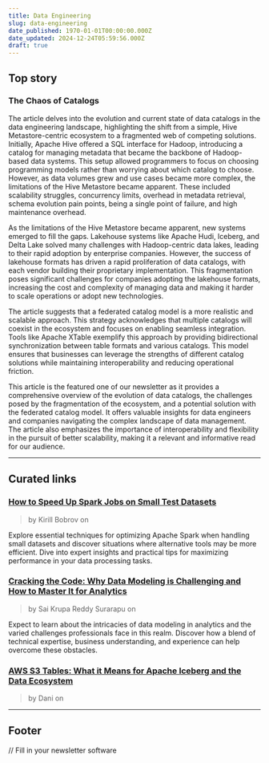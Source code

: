 ```yaml
---
title: Data Engineering
slug: data-engineering
date_published: 1970-01-01T00:00:00.000Z
date_updated: 2024-12-24T05:59:56.000Z
draft: true
---
```


## Top story

### The Chaos of Catalogs

The article delves into the evolution and current state of data catalogs in the data engineering landscape, highlighting the shift from a simple, Hive Metastore-centric ecosystem to a fragmented web of competing solutions. Initially, Apache Hive offered a SQL interface for Hadoop, introducing a catalog for managing metadata that became the backbone of Hadoop-based data systems. This setup allowed programmers to focus on choosing programming models rather than worrying about which catalog to choose. However, as data volumes grew and use cases became more complex, the limitations of the Hive Metastore became apparent. These included scalability struggles, concurrency limits, overhead in metadata retrieval, schema evolution pain points, being a single point of failure, and high maintenance overhead.

As the limitations of the Hive Metastore became apparent, new systems emerged to fill the gaps. Lakehouse systems like Apache Hudi, Iceberg, and Delta Lake solved many challenges with Hadoop-centric data lakes, leading to their rapid adoption by enterprise companies. However, the success of lakehouse formats has driven a rapid proliferation of data catalogs, with each vendor building their proprietary implementation. This fragmentation poses significant challenges for companies adopting the lakehouse formats, increasing the cost and complexity of managing data and making it harder to scale operations or adopt new technologies.

The article suggests that a federated catalog model is a more realistic and scalable approach. This strategy acknowledges that multiple catalogs will coexist in the ecosystem and focuses on enabling seamless integration. Tools like Apache XTable exemplify this approach by providing bidirectional synchronization between table formats and various catalogs. This model ensures that businesses can leverage the strengths of different catalog solutions while maintaining interoperability and reducing operational friction.

This article is the featured one of our newsletter as it provides a comprehensive overview of the evolution of data catalogs, the challenges posed by the fragmentation of the ecosystem, and a potential solution with the federated catalog model. It offers valuable insights for data engineers and companies navigating the complex landscape of data management. The article also emphasizes the importance of interoperability and flexibility in the pursuit of better scalability, making it a relevant and informative read for our audience.

---

## Curated links

### [How to Speed Up Spark Jobs on Small Test Datasets](https://blog.det.life/how-to-speed-up-spark-jobs-on-small-test-datasets-43b45247cf07?source=rss----f2ba5b8f6eb3---4)

> by Kirill Bobrov on

Explore essential techniques for optimizing Apache Spark when handling small datasets and discover situations where alternative tools may be more efficient. Dive into expert insights and practical tips for maximizing performance in your data processing tasks.

### [Cracking the Code: Why Data Modeling is Challenging and How to Master It for Analytics](https://blog.det.life/cracking-the-code-why-data-modeling-is-challenging-and-how-to-master-it-for-analytics-372a31290724?source=rss----f2ba5b8f6eb3---4)

> by Sai Krupa Reddy Surarapu on

Expect to learn about the intricacies of data modeling in analytics and the varied challenges professionals face in this realm. Discover how a blend of technical expertise, business understanding, and experience can help overcome these obstacles.

### [AWS S3 Tables: What it Means for Apache Iceberg and the Data Ecosystem](https://blog.det.life/aws-s3-tables-what-it-means-for-apache-iceberg-and-the-data-ecosystem-4a1f6b978b22?source=rss----f2ba5b8f6eb3---4)

> by Dani on

---

## Footer

// Fill in your newsletter software
